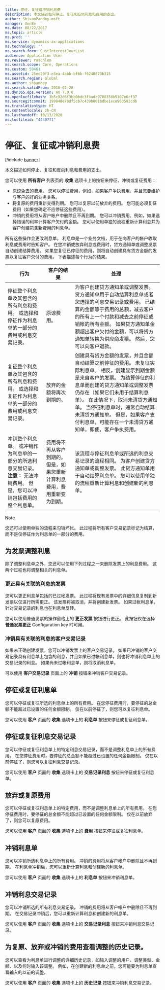 ```yaml
---
title: 停征、复征或冲销利息费
description: 本文描述如何停止、复征和反向利息和费用的支出。
author: ShivamPandey-msft
manager: AnnBe
ms.date: 08/22/2017
ms.topic: article
ms.prod: ''
ms.service: dynamics-ax-applications
ms.technology: ''
ms.search.form: CustInterestJourList
audience: Application User
ms.reviewer: roschlom
ms.search.scope: Core, Operations
ms.custom: 59461
ms.assetid: 25ec29f3-e3ea-4abb-bf6b-f6240873b315
ms.search.region: Global
ms.author: shpandey
ms.search.validFrom: 2016-02-28
ms.dyn365.ops.version: AX 7.0.0
ms.openlocfilehash: 1b5c92d6f3bb0bdc3fbadc9708350b5107e6cf37
ms.sourcegitcommit: 199848e78df5cb7c439b001bdbe1ece963593cdb
ms.translationtype: HT
ms.contentlocale: zh-CN
ms.lasthandoff: 10/13/2020
ms.locfileid: "4440771"
---
```

# <a name="waive-reinstate-or-reverse-interest-fees"></a>停征、复征或冲销利息费

[!include [banner](../includes/banner.md)]

本文描述如何停止、复征和反向利息和费用的支出。

您可以使用 **所有客户** 列表页的 **收集** 选项卡上的按钮来停征、冲销或复征费用：

-   原谅免去的费用。 您可以停征费用，例如，如果客户争执费用，并且您要维护与客户的好的业务关系。
-   将复原的费用重新变得到期。 您可以复原以前放弃的费用。 您可能必须复征费用（如果您确定不应停征这些费用）。
-   冲销的费用将从客户帐户中删除且不再到期。 您可以冲销费用，例如，如果选择错误的利率计算客户欠付的金额。 您可以使用单独的流程重新计算利息并为客户创建包含新费用的利息单。

所有这些操作会更改利息单。 利息单是一个业务文档，用于在向客户的帐户收取利息或费用时告知客户。 在您冲销或放弃利息或费用时，贷方通知单或调整发票自动创建结算费用。 如果您复征已停征的费用，则将自动创建具有贷方金额的发票以复征客户欠付的费用。 下表描述每个行为的结果。

| 行为                                                                                                                                                                                                            | 客户的结果                                                                                             | 处理                                                                                                                                                                                                                                                                                                                                                                                                                                                                                                                                                                                                                                                                                                                         |
|-------------------------------------------------------------------------------------------------------------------------------------------------------------------------------------------------------------------|---------------------------------------------------------------------------------------------------------------------|---------------------------------------------------------------------------------------------------------------------------------------------------------------------------------------------------------------------------------------------------------------------------------------------------------------------------------------------------------------------------------------------------------------------------------------------------------------------------------------------------------------------------------------------------------------------------------------------------------------------------------------------------------------------------------------------------------------------------------|
| 停征整个利息单及其包含的所有利息和费用。 或选择和停征作为利息单的一部分的费用或利息交易记录。                                        | 原谅费用。                                                                                           | 为客户创建贷方通知单或调整发票。 贷方通知单用于自动结算利息单或者您选择的利息交易记录或费用。 已结算的金额等于费用的总额，减去客户的所有上一个付款和减去之前停征或销帐的所有金额。 如果贷方通知单金额超出客户欠付的金额，可以将贷方通知单转换为供应商发票。 然后，您可以向客户退款。                                                       |
| 复征整个利息单及其包含的所有利息和费用。 或选择和复征作为利息单的一部分的费用或利息交易记录。                                | 放弃的金额将再次到期的。                                                                                     | 创建具有贷方金额的发票，并且金额自动结算之前停征的费用。 未复征实际利息单。 相反，创建显示到期金额是来自客户的发票。 为结算停征的利息单而创建的贷方通知单或调整发票仍存在（如果它们未用于结算利息单）。 在此情况下，取消未清贷方通知单。 当停征利息单时，通常自动结算未清贷方通知单。 但是，如果客户支付利息单，可能存在一个未清贷方通知单，即使，客户争执费用。 |
| 冲销整个利息单。 或冲销作为利息单的一部分的所选利息交易记录。 **注意：** 无法冲销费用。 但是，您可以冲销包括费用的整个利息单。 | 费用将不再从客户到期的。 但是，如果您重新计算利息费用，费用重新变为到期。 | 该流程与停征利息单或所选的利息交易记录的流程相同。 为客户创建贷方通知单或调整发票。 此贷方通知单用于自动结算利息单。 您可以使用单独的流程重新计算利息和创建新的利息单。                                                                                                                                                                                                                                                                                                                                                                                              |

> [!NOTE] 
> 您还可以使用单独的流程来勾销坏帐。 此过程将所有客户交易记录标记为结算，而不是仅停征作为利息单的一部分的费用。

## <a name="adjust-interest-for-invoices"></a>为发票调整利息
除了调整利息单之外，您还可以使用下列过程之一来删除发票上的利息费用。 这两个过程也将调整相关的利息单。

### <a name="correct-an-invoice-that-has-associated-interest"></a>更正具有关联的利息的发票

您可以更正利息单包括的已过帐发票。 此过程将现有发票中的详细信息复制到新发票以仅进行所需更正。 该发票将被取消，并将创建新发票。 如果过帐利息单，针对交易记录的利息也在利息单反转。 

您可以使用普通发票的操作窗格上的 **更正发票** 按钮进行更正。 此按钮仅在选择 **普通发票更正** Configuration key 时可用。

### <a name="reverse-a-customer-transaction-that-has-associated-interest"></a>冲销具有关联的利息的客户交易记录

如果未正确创建发票，您可以冲销发票上的客户交易记录。 如果已冲销的客户交易记录具有利息单上包含的利息，并且如果已过帐利息单，则也将冲销利息单上的交易记录的利息。 如果尚未过帐利息单，则将取消利息单。 

可以使用 **客户交易记录** 页面上的 **冲销** 按钮来冲销客户交易记录。

## <a name="waive-or-reinstate-interest-notes"></a>停征或复征利息单
您可以停征或复征所选的利息单上的所有费用。 在您停征费用时，要停征的总金额不能超过已设置的任何金额限制。 仅在以前停征了，则您可以复征利息单。 

您可以使用 **客户** 页面的 **收集** 选项卡上的 **利息单** 按钮来停征或复征利息单。

## <a name="waive-or-reinstate-interest-transactions"></a>停征或复征利息交易记录
您可以停征或复征利息单上的特定利息交易记录，而不是调整利息单上的所有费用。 在您停征费用时，要停征的总金额不能超过已设置的任何金额限制。 仅在以前停征了，则您可以复征利息交易记录。 

您可以使用 **客户** 页面的 **收集** 选项卡上的 **交易记录利息** 按钮来停征或复征利息单。

## <a name="waive-or-reinstate-fees"></a>放弃或复原费用
您可以停征或复征利息单上的特定费用，而不是调整利息单上的所有费用。 在您停征费用时，要停征的总金额不能超过已设置的任何金额限制。 仅在以前放弃了，则您可以复原费用。 

您可以使用 **客户** 页面的 **收集** 选项卡上的 **费用** 按钮来停征或复征利息单。

## <a name="reverse-interest-notes"></a>冲销利息单
您可以冲销所选利息单上的所有费用。 冲销的费用将从客户帐户中删除且不再到期。 在利息单冲销后，您可以重新计算利息和创建新的利息单。 

您可以使用 **客户** 页面的 **收集** 选项卡上的 **利息单** 按钮来冲销利息单。

## <a name="reverse-interest-transactions"></a>冲销利息交易记录
您可以冲销所选的所有利息交易记录。 冲销的费用将从客户帐户中删除且不再到期。 在交易记录冲销后，您可以重新计算利息和创建新的利息单。

您可以使用 **客户** 页面的 **收集** 选项卡上的 **交易记录利息** 按钮来冲销利息交易记录。

## <a name="view-the-history-of-adjustments-for-charges-that-were-waived-reinstated-or-reversed"></a>为复原、放弃或冲销的费用查看调整的历史记录。
您可以查看为利息单进行调整的详细历史记录，如输入调整的用户、调整类型、金额、以及何时输入该调整。 例如，在创建新的利息单之前，您可能要为利息单查看输入的以前的调整。 

您可以使用 **客户** 页面的 **收集** 选项卡上的 **历史记录** 按钮来冲销利息交易记录。



